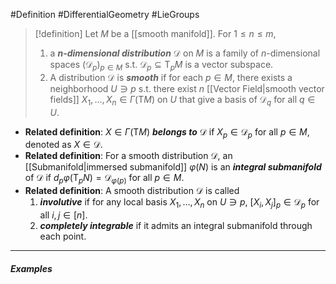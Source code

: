 #Definition #DifferentialGeometry #LieGroups 

> [!definition]
> Let $M$ be a [[smooth manifold]]. For $1\leq n\leq m$,
> 1.  a ***$n$-dimensional distribution*** $\mathcal{D}$ on $M$ is a family of $n$-dimensional spaces $(\mathcal{D}_{p})_{p\in M}$ s.t. $\mathcal{D}_{p}\subseteq \text{T}_{p}M$ is a vector subspace.
> 2. A distribution $\mathcal{D}$ is ***smooth*** if for each $p\in M$, there exists a neighborhood $U\ni p$ s.t. there exist $n$ [[Vector Field|smooth vector fields]] $X_{1},\dots,X_{n}\in \Gamma(\text{T}M)$ on $U$ that give a basis of $\mathcal{D}_{q}$ for all $q\in U$.
- **Related definition**: $X\in \Gamma(\text{T}M)$ ***belongs to*** $\mathcal{D}$ if $X_{p}\in \mathcal{D}_{p}$ for all $p\in M$, denoted as $X\in \mathcal{D}$.
- **Related definition**: For a smooth distribution $\mathcal{D}$, an [[Submanifold|immersed submanifold]] $\varphi(N)$ is an ***integral submanifold*** of $\mathcal{D}$ if $d_{p}\varphi(\text{T}_{p}N)=\mathcal{D}_{\varphi(p)}$ for all $p\in M$.
- **Related definition**: A smooth distribution $\mathcal{D}$ is called 
	1. ***involutive*** if for any local basis $X_{1},\dots,X_{n}$ on $U\ni p$, $[X_{i},X_{j}]_{p}\in \mathcal{D}_{p}$ for all $i,j\in [n]$.
	2. ***completely integrable*** if it admits an integral submanifold through each point.
---
##### Examples
